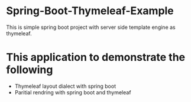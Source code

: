 # Spring-Boot-Thymeleaf-Example

This is simple spring boot project with server side template engine as thymeleaf.
 
<h1>This application to demonstrate the following</h1>
  <ul>
  <li>Thymeleaf layout dialect with spring boot</li>
  <li>Paritial rendring with spring boot and thymeleaf</li>
</ul>
